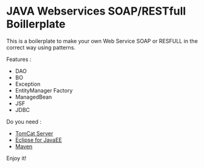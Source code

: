JAVA Webservices SOAP/RESTfull Boillerplate
=======

This is a boilerplate to make your own Web Service SOAP or RESFULL in the correct way using patterns.

Features :
- DAO
- BO
- Exception
- EntityManager Factory
- ManagedBean
- JSF
- JDBC

Do you need :
- [TomCat Server](https://tomcat.apache.org/)
- [Eclipse for JavaEE ](https://www.eclipse.org/downloads/packages/eclipse-ide-java-ee-developers/keplersr2)
- [Maven](https://maven.apache.org/)

Enjoy it!